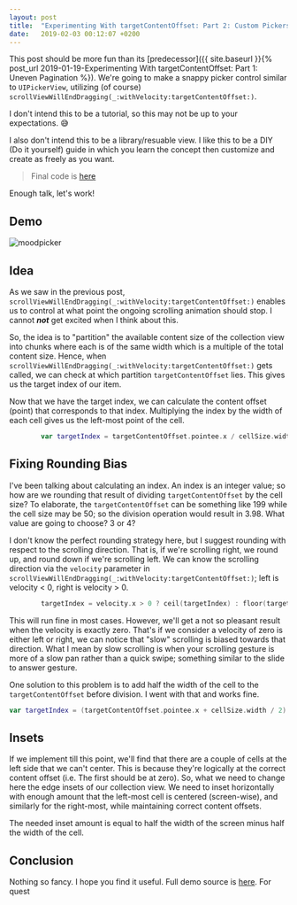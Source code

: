```yaml
---
layout: post
title:  "Experimenting With targetContentOffset: Part 2: Custom Pickers"
date:   2019-02-03 00:12:07 +0200
---
```


This post should be more fun than its [predecessor]({{ site.baseurl }}{% post_url 2019-01-19-Experimenting With targetContentOffset: Part 1: Uneven Pagination %}). We're going to make a snappy picker control similar to `UIPickerView`, utilizing (of course) `scrollViewWillEndDragging(_:withVelocity:targetContentOffset:)`.

I don't intend this to be a tutorial, so this may not be up to your expectations. 😅

I also don't intend this to be a library/resuable view. I like this to be a DIY (Do it yourself) guide in which you learn the concept then customize and create as freely as you want.

> Final code is [here](https://github.com/ahmedk92/MoodPickerDemo)

Enough talk, let's work!

## Demo

![moodpicker]({{site.url}}/assets/moodpicker.gif)

## Idea

As we saw in the previous post, `scrollViewWillEndDragging(_:withVelocity:targetContentOffset:)` enables us to control at what point the ongoing scrolling animation should stop. I cannot ***not*** get excited when I think about this.

So, the idea is to "partition" the available content size of the collection view into chunks where each is of the same width which is a multiple of the total content size. Hence, when `scrollViewWillEndDragging(_:withVelocity:targetContentOffset:)` gets called, we can check at which partition `targetContentOffset` lies. This gives us the target index of our item.

Now that we have the target index, we can calculate the content offset (point) that corresponds to that index. Multiplying the index by the width of each cell gives us the left-most point of the cell.

```swift
        var targetIndex = targetContentOffset.pointee.x / cellSize.width
```

## Fixing Rounding Bias

I've been talking about calculating an index. An index is an integer value; so how are we rounding that result of dividing `targetContentOffset` by the cell size? To elaborate, the `targetContentOffset` can be something like 199 while the cell size may be 50; so the division operation would result in 3.98. What value are going to choose? 3 or 4?

I don't know the perfect rounding strategy here, but I suggest rounding with respect to the scrolling direction. That is, if we're scrolling right, we round up, and round down if we're scrolling left. We can know the scrolling direction via the `velocity` parameter in `scrollViewWillEndDragging(_:withVelocity:targetContentOffset:)`; left is velocity < 0, right is velocity > 0.

```swift
        targetIndex = velocity.x > 0 ? ceil(targetIndex) : floor(targetIndex)
```

This will run fine in most cases. However, we'll get a not so pleasant result when the velocity is exactly zero. That's if we consider a velocity of zero is either left or right, we can notice that "slow" scrolling is biased towards that direction. What I mean by slow scrolling is when your scrolling gesture is more of a slow pan rather than a quick swipe; something similar to the slide to answer gesture.

One solution to this problem is to add half the width of the cell to the `targetContentOffset` before division. I went with that and works fine.

```swift
var targetIndex = (targetContentOffset.pointee.x + cellSize.width / 2) / cellSize.width
```

## Insets

If we implement till this point, we'll find that there are a couple of cells at the left side that we can't center. This is because they're logically at the correct content offset (i.e. The first should be at zero). So, what we need to change here the edge insets of our collection view. We need to inset horizontally with enough amount that the left-most cell is centered (screen-wise), and similarly for the right-most, while maintaining correct content offsets.

The needed inset amount is equal to half the width of the screen minus half the width of the cell.

## Conclusion

Nothing so fancy. I hope you find it useful. Full demo source is [here](https://github.com/ahmedk92/MoodPickerDemo). For quest